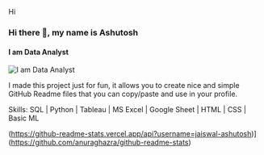 Hi
### Hi there 👋, my name is Ashutosh
#### I am Data Analyst
![I am Data Analyst](https://jaiswal-ashutosh.github.io)

I made this project just for fun, it allows you to create nice and simple GitHub Readme files that you can copy/paste and use in your profile.

Skills: SQL | Python | Tableau | MS Excel | Google Sheet | HTML | CSS | Basic ML






(https://github-readme-stats.vercel.app/api?username=jaiswal-ashutosh)](https://github.com/anuraghazra/github-readme-stats)

